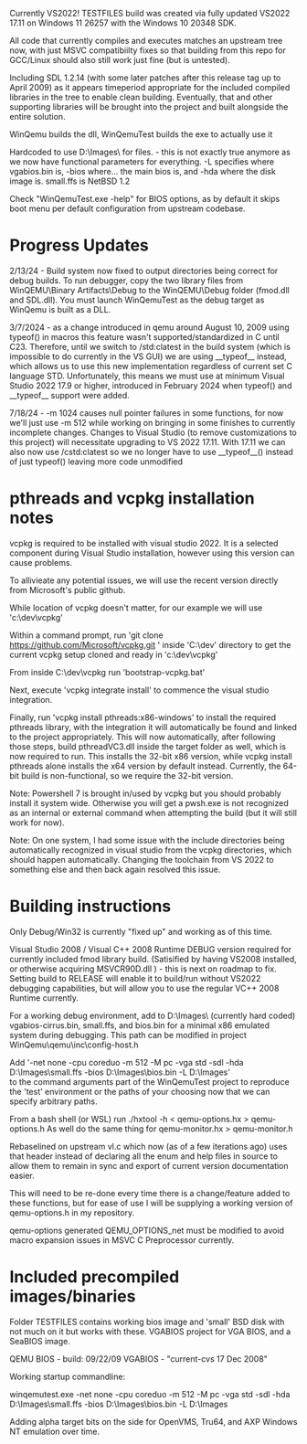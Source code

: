 ﻿Currently VS2022! TESTFILES build was created via fully updated
VS2022 17.11 on Windows 11 26257 with the Windows 10 20348 SDK.

All code that currently compiles and executes matches an upstream tree now, with 
just MSVC compatibiilty fixes so that building from this repo for GCC/Linux should
also still work just fine (but is untested).

Including SDL 1.2.14 (with some later patches after this release tag up to April 2009)
as it appears timeperiod appropriate for the included compiled libraries in the tree 
to enable clean building. Eventually, that and other supporting libraries will be brought
into the project and built alongside the entire solution.

WinQemu builds the dll, WinQemuTest builds the exe to actually use it

Hardcoded to use D:\Images\ for files. - this is not exactly true anymore as we now have
functional parameters for everything. -L specifies where vgabios.bin is, -bios where... 
the main bios is, and -hda where the disk image is. small.ffs is NetBSD 1.2

Check "WinQemuTest.exe -help" for BIOS options, as by default it skips boot menu 
per default configuration from upstream codebase. 

# Progress Updates

2/13/24 - Build system now fixed to output directories being correct for debug builds. 
To run debugger, copy the two library files from WinQEMU\Binary Artifacts\Debug to the 
WinQEMU\Debug folder (fmod.dll and SDL.dll). You must launch WinQemuTest as the debug
target as WinQemu is built as a DLL.

3/7/2024 - as a change introduced in qemu around August 10, 2009 using typeof() in macros
this feature wasn't supported/standardized in C until C23. Therefore, until we switch to
/std:clatest in the build system (which is impossible to do currently in the VS GUI)
we are using \_\_typeof\_\_ instead, which allows us to use this new implementation 
regardless of current set C language STD. Unfortunately, this means we must use at minimum 
Visual Studio 2022 17.9 or higher, introduced in February 2024 when typeof() and 
\_\_typeof\_\_ support were added.

7/18/24 - -m 1024 causes null pointer failures in some functions, for now we'll just
use -m 512 while working on bringing in some finishes to currently incomplete changes.
Changes to Visual Studio (to remove customizations to this project) 
will necessitate upgrading to VS 2022 17.11. With 17.11 we can also now use
/cstd:clatest so we no longer have to use \_\_typeof\_\_() instead of just typeof()
leaving more code unmodified

# pthreads and vcpkg installation notes 

vcpkg is required to be installed with visual studio 2022. It is a selected component during
Visual Studio installation, however using this version can cause problems.

To allivieate any potential issues, we will use the recent version directly from Microsoft's
public github. 

While location of vcpkg doesn't matter, for our example we will use 'c:\dev\vcpkg'

Within a command prompt, run 'git clone https://github.com/Microsoft/vcpkg.git ' inside 'C:\dev'
directory to get the current vcpkg setup cloned and ready in 'c:\dev\vcpkg'

From inside C:\dev\vcpkg run 'bootstrap-vcpkg.bat'

Next, execute 'vcpkg integrate install' to commence the visual studio integration. 

Finally, run 'vcpkg install pthreads:x86-windows' to install the required pthreads library, 
with the integration it will automatically be found and linked to the project appropriately. 
This will now automatically, after following those steps, build pthreadVC3.dll inside the
target folder as well, which is now required to run. This installs the 32-bit x86 version,
while vcpkg install pthreads alone installs the x64 version by default instead. Currently,
the 64-bit build is non-functional, so we require the 32-bit version. 

Note: Powershell 7 is brought in/used by vcpkg but you should probably install it system 
wide. Otherwise you will get a pwsh.exe is not recognized as an internal or external command 
when attempting the build (but it will still work for now). 

Note: On one system, I had some issue with the include directories being automatically 
recognized in visual studio from the vcpkg directories, which should happen automatically.
Changing the toolchain from VS 2022 to something else and then back again resolved this issue.

# Building instructions

Only Debug/Win32 is currently "fixed up" and working as of this time. 

Visual Studio 2008 / Visual C++ 2008 Runtime DEBUG version required for currently included fmod library
build. (Satisified by having VS2008 installed, or otherwise acquiring MSVCR90D.dll ) - this is next
on roadmap to fix. Setting build to RELEASE will enable it to build/run without VS2022 debugging 
capabilities, but will allow you to use the regular VC++ 2008 Runtime currently. 

For a working debug environment, add to D:\Images\ (currently hard coded) vgabios-cirrus.bin, 
small.ffs, and bios.bin for a minimal x86 emulated system during debugging. This path can 
be modified in project WinQemu\qemu\inc\config-host.h

Add '-net none -cpu coreduo -m 512 -M pc -vga std -sdl -hda D:\Images\small.ffs -bios D:\Images\bios.bin -L D:\Images'  
to the command arguments part of the WinQemuTest project to reproduce the 'test' environment
or the paths of your choosing now that we can specify arbitrary paths. 

From a bash shell (or WSL) run ./hxtool -h < qemu-options.hx > qemu-options.h
As well do the same thing for qemu-monitor.hx > qemu-monitor.h

Rebaselined on upstream vl.c which now (as of a few iterations ago) uses that header
instead of declaring all the enum and help files in source to allow them to remain in 
sync and export of current version documentation easier.

This will need to be re-done every time there is a change/feature added to these functions,
but for ease of use I will be supplying a working version of qemu-options.h in my repository.

qemu-options generated QEMU_OPTIONS_net must be modified to avoid macro expansion issues
in MSVC C Preprocessor currently. 

# Included precompiled images/binaries

Folder TESTFILES contains working bios image and 'small' BSD disk with not much on it
but works with these. VGABIOS project for VGA BIOS, and a SeaBIOS image.

QEMU BIOS - build: 09/22/09
VGABIOS - "current-cvs 17 Dec 2008"

Working startup commandline:

winqemutest.exe -net none -cpu coreduo -m 512 -M pc -vga std -sdl -hda D:\Images\small.ffs -bios D:\Images\bios.bin -L D:\Images

Adding alpha target bits on the side for OpenVMS, Tru64, and AXP Windows NT emulation over time. 